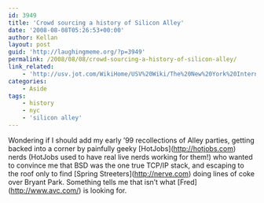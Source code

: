 ```yaml
---
id: 3949
title: 'Crowd sourcing a history of Silicon Alley'
date: '2008-08-08T05:26:53+00:00'
author: Kellan
layout: post
guid: 'http://laughingmeme.org/?p=3949'
permalink: /2008/08/08/crowd-sourcing-a-history-of-silicon-alley/
link_related:
    - 'http://usv.jot.com/WikiHome/USV%20Wiki/The%20New%20York%20Internet%20Industry%20Speech%20Brainstorm'
categories:
    - Aside
tags:
    - history
    - nyc
    - 'silicon alley'
---
```


Wondering if I should add my early ’99 recollections of Alley parties, getting backed into a corner by painfully geeky \[HotJobs\](http://hotjobs.com) nerds (HotJobs used to have real live nerds working for them!) who wanted to convince me that BSD was the one true TCP/IP stack, and escaping to the roof only to find \[Spring Streeters\](http://nerve.com) doing lines of coke over Bryant Park. Something tells me that isn’t what \[Fred\](http://www.avc.com/) is looking for.